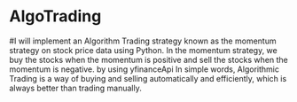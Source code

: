 # AlgoTrading
#I will implement an Algorithm Trading strategy known as the momentum strategy on stock price data using Python. In the momentum strategy, we buy the stocks when the momentum is positive and sell the stocks when the momentum is negative. by using yfinanceApi
In simple words, Algorithmic Trading is a way of buying and selling automatically and efficiently, which is always better than trading manually.
